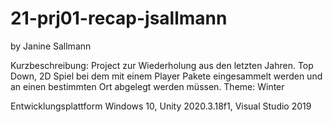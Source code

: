 # 21-prj01-recap-jsallmann

by Janine Sallmann

Kurzbeschreibung:
Project zur Wiederholung aus den letzten Jahren.
Top Down, 2D Spiel bei dem mit einem Player Pakete eingesammelt werden und an einen bestimmten Ort abgelegt werden müssen.
Theme: Winter

Entwicklungsplattform Windows 10, Unity 2020.3.18f1, Visual Studio 2019
